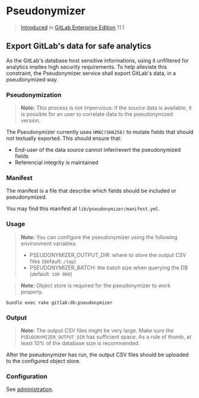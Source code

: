 # Pseudonymizer

> [Introduced](https://gitlab.com/gitlab-org/gitlab-ee/merge_requests/5532) in [GitLab Enterprise Edition][ee] 11.1

## Export GitLab's data for safe analytics

As the GitLab's database host sensitive informations, using it unfiltered for analytics implies high security requirements. To help alleviate this constraint, the Pseudonymizer service shall export GitLab's data, in a pseudonymized way.

### Pseudonymization

> **Note:**
> This process is not impervious: if the source data is available, it is possible for an user to correlate data to the pseudonymized version.

The Pseudonymizer currently uses `HMAC(SHA256)` to mutate fields that should not textually exported. This should ensure that:

  - End-user of the data source cannot infer/revert the pseudonymized fields
  - Referencial integrity is maintained

### Manifest

The manifest is a file that describe which fields should be included or pseudonymized.

You may find this manifest at `lib/pseudonymizer/manifest.yml`. 

### Usage

> **Note:**
> You can configure the pseudonymizer using the following environment variables:
>
>   - PSEUDONYMIZER_OUTPUT_DIR: where to store the output CSV files (default: `/tmp`)
>   - PSEUDONYMIZER_BATCH: the batch size when querying the DB (default: `100 000`)

> **Note:**
> Object store is required for the pseudonymizer to work properly.

```
bundle exec rake gitlab:db:pseudonymizer
```

### Output

> **Note:**
> The output CSV files might be very large. Make sure the `PSEUDONYMIZER_OUTPUT_DIR` has sufficient space. As a rule of thumb, at least 10% of the database size is recommended.

After the pseudonymizer has run, the output CSV files should be uploaded to the configured object store.

### Configuration

See [administration].

[ee]: https://about.gitlab.com/products/
[administration]: administration/pseudonymizer.md
